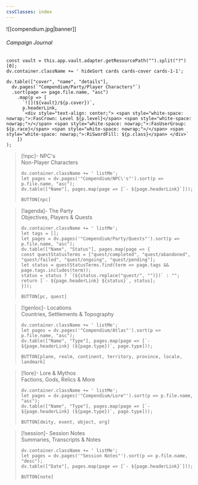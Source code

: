 ```yaml
---
cssClasses: index
---
```


![[compendium.jpg|banner]]
###### <span class="head">Campaign Journal</span> 
 
```dataviewjs
const vault = this.app.vault.adapter.getResourcePath("").split("?")[0];
dv.container.className += ' hideSort cards cards-cover cards-1-1';

dv.table(["cover", "name", "details"],
  dv.pages(`"Compendium/Party/Player Characters"`)
  .sort(page => page.file.name, "asc")
    .map(p => [
      `![](${vault}/${p.cover})`,
      p.headerLink,
      `<div style="text-align: center;"> <span style="white-space: nowrap;">:FasCrown: Level ${p.level}</span> <span style="white-space: nowrap;">/</span> <span style="white-space: nowrap;">:FasUserGroup: ${p.race}</span> <span style="white-space: nowrap;">/</span> <span style="white-space: nowrap;">:RiSwordFill: ${p.class}</span> </div>`
    ])
);
```

> [!npc]- NPC's<br><span class="sub">Non-Player Characters</span>
> ```dataviewjs
> dv.container.className += ' listMe';
> let pages = dv.pages('"Compendium/NPC\'s"').sort(p => p.file.name, "asc");  
> dv.table(["Name"], pages.map(page => [`- ${page.headerLink}`]));
>```
> `BUTTON[npc]`

> [!agenda]- The Party<br><span class="sub">Objectives, Players & Quests</span>
>```dataviewjs
> dv.container.className += ' listMe';
> let tags = [];
> let pages = dv.pages('"Compendium/Party/Quests"').sort(p => p.file.name, "asc");
> dv.table(["Name", "Status"], pages.map(page => {
> const questStatusTerms = ["quest/completed", "quest/abandoned", "quest/failed", "quest/ongoing", "quest/pending"];
> let status = questStatusTerms.find(term => page.tags && page.tags.includes(term));
> status = status ? `(${status.replace("quest/", "")})` : "";
> return [`- ${page.headerLink} ${status}`, status];
> }));
>```
> `BUTTON[pc, quest]`

> [!genloc]- Locations<br><span class="sub">Countries, Settlements & Topography</span>
> ```dataviewjs
> dv.container.className += ' listMe';
> let pages = dv.pages('"Compendium/Atlas"').sort(p => p.file.name, "asc");  
> dv.table(["Name", "Type"], pages.map(page => [`- ${page.headerLink} (${page.type})`, page.type]));
>```
>`BUTTON[plane, realm, continent, territory, province, locale, landmark]`

> [!lore]-  Lore & Mythos<br><span class="sub">Factions, Gods, Relics & More</span> 
> ```dataviewjs
> dv.container.className += ' listMe';
> let pages = dv.pages('"Compendium/Lore"').sort(p => p.file.name, "asc");  
> dv.table(["Name", "Type"], pages.map(page => [`- ${page.headerLink} (${page.type})`, page.type]));
>```
> `BUTTON[deity, event, object, org]`
 
> [!session]-  Session Notes<br><span class="sub">Summaries, Transcripts & Notes</span>
> ```dataviewjs
> dv.container.className += ' listMe';
> let pages = dv.pages('"Session Notes"').sort(p => p.file.name, "desc");  
> dv.table(["Date"], pages.map(page => [`- ${page.headerLink}`]));
>```
> `BUTTON[note]`